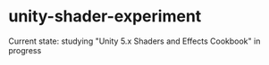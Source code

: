 # unity-shader-experiment

Current state: studying "Unity 5.x Shaders and Effects Cookbook" in progress
